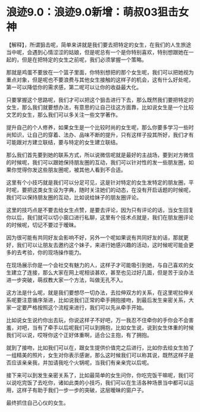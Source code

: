 # 浪迹9.0：浪迹9.0新增：萌叔03狙击女神

【解释】，所谓狙击呢，简单来讲就是我们要去把特定的女生，在我们的人生旅途当中呢，会遇到心情涩涩的姑娘，但是呢总有一个是你特别喜欢，特别想跟她在一起的，但是在把特定的女生之前呢，我们必须掌握一个策略。

那就是鸡蛋不要放在一个篮子里面，你特别想把的那个女生呢，我们可以把她视为重点对象，但是呢也不要浪费与其他女生接触的这样子的机会，这有什么好处呢，第一可以降低你的需求感，第二呢可以让你的收益最大化。

只要掌握这个思路呢，我们才可以把这个狙击进行下去，那么既然我们要把特定的女生，那么我们就要想办法，有意思的让自己往这方面靠，比如说女生是一个比较文艺的女生，那么我们可以多关注一些文学著作。

提升自己的个人修养，如果女生是一个比较时尚的女生呢，那么你要多学习一些时尚知识，让自己的穿着、法办、品味不断的提升，只有这样子投其所好，我们才有可能跟对方建立联结，要与特定的女生建立联结。

那么我们首先要到她的联系方式，所以说微信呢就是最好的主战场，要到对方微信的时候呢，我们可以跟她保持朋友圈的互动，我们可以针对性的发一些朋友圈，如果你觉得你发这些朋友圈呢，被其他人看到不合适。

这里有个小技巧就是我们可以分足可见，这是针对特定的女生发特定的朋友圈，平时呢，要把这类女生设为字典，随时关注她们的动态，在没有开启话题的时候呢，我们可以保持朋友圈的互动，比如说给妹子的朋友圈评论。

这里的技巧点是不要去给女生点赞，是要去评论，因为只有评论的话，当女生回复你以后，我们就可以切小窗口进行私聊，这里有个技术点就是，我们在朋友圈评论的时候呢，切记不要过于暧昧。

因为很可能有共同好友会影响不好，另外一个呢如果说有共同好友的话，那就更好，我们可以让朋友去邀约这个妹子，来进行她感兴趣的活动，这时候呢可能会更多的去考验，你的现场操作能力。

在现场展示你是一个会社交有魅力的人，这样子才可能吸引到她，与自己喜欢的女生建立了连接，那么大家在网上呢相谈甚欢，甚至也见过好几面，但是苦于没办法进一步突破，萌叔教大家一个方法，叫做无孔不入。

这方法是什么呢，就是我们要想尽一切办法，去拉伸双方的关系，在这里呢拉伸关系呢要注意循序渐进，比如说我们正常的牵手拥抱接吻，到最后发生亲密关系，大家一定要严格按照这个流程来进行，我们可以先从牵手开始。

比如说女生说约你出去玩，你说这样子不好吧，万一我忍不住牵你的手你会不会害羞，对吧，当有了牵手以后呢我们可以到拥抱，比如女生说，说到女生体重的时候我们可以说，哎呀你这个正好体重啊，适合公主抱，有了拥抱。

就到了接吻，比如我们可以在，跟女生提供价值完之后进行，比如你去给女生拍了一组精美的照片，女生对你表示感谢，那么这时候我们可以称其说，既然这样子是否应该亲亲我，并加请我吃个火锅呢，当我们有亲亲完以后呢。

接下来可以到发生亲密关系了，比如最简单的女生问你，你吃完饭干嘛呢，我们可以说吃完饭了去吃你，诸如此类的小技巧，我们可以在生活各种场景当中都可以运用，这样子有助于我们一步一步的突破，这层暧昧的窗户子。

最终抓住自己心仪的女生。